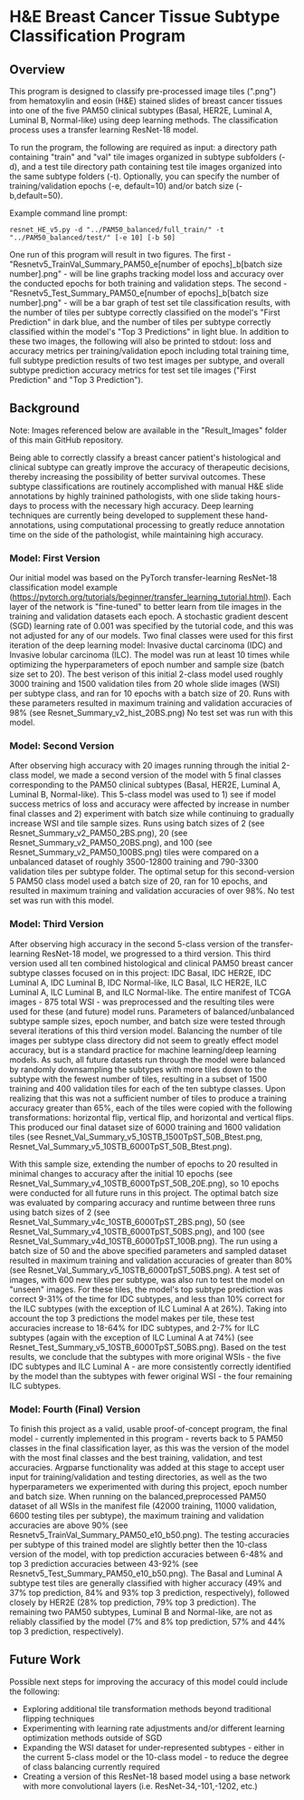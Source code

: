 # H&E Breast Cancer Tissue Subtype Classification Program

## Overview

This program is designed to classify pre-processed image tiles (".png") from hematoxylin and eosin (H&E) stained slides of breast cancer tissues into one of the five PAM50 clinical subtypes (Basal, HER2E, Luminal A, Luminal B, Normal-like) using deep learning methods. The classification process uses a transfer learning ResNet-18 model.

To run the program, the following are required as input: a directory path containing "train" and "val" tile images organized in subtype subfolders (-d), and a test tile directory path containing test tile images organized into the same subtype folders (-t). Optionally, you can specify the number of training/validation epochs (-e, default=10) and/or batch size (-b,default=50).

Example command line prompt:

```
resnet_HE_v5.py -d "../PAM50_balanced/full_train/" -t "../PAM50_balanced/test/" [-e 10] [-b 50]
```

One run of this program will result in two figures. The first - "Resnetv5_TrainVal_Summary_PAM50_e[number of epochs]_b[batch size number].png" - will be line graphs tracking model loss and accuracy over the conducted epochs for both training and validation steps. The second - "Resnetv5_Test_Summary_PAM50_e[number of epochs]_b[batch size number].png" - will be a bar graph of test set tile classification results, with the number of tiles per subtype correctly classified on the model's "First Prediction" in dark blue, and the number of tiles per subtype correctly classified within the model's "Top 3 Predictions" in light blue. In addition to these two images, the following will also be printed to stdout: loss and accuracy metrics per training/validation epoch including total training time, full subtype prediction results of two test images per subtype, and overall subtype prediction accuracy metrics for test set tile images ("First Prediction" and "Top 3 Prediction").

## Background

Note: Images referenced below are available in the "Result_Images" folder of this main GitHub repository.

Being able to correctly classify a breast cancer patient's histological and clinical subtype can greatly improve the accuracy of therapeutic decisions, thereby increasing the possibility of better survival outcomes. These subtype classifications are routinely accomplished with manual H&E slide annotations by highly trainined pathologists, with one slide taking hours-days to process with the necessary high accuracy. Deep learning techniques are currently being developed to supplement these hand-annotations, using computational processing to greatly reduce annotation time on the side of the pathologist, while maintaining high accuracy.

### Model: First Version

Our initial model was based on the PyTorch transfer-learning ResNet-18 classification model example (https://pytorch.org/tutorials/beginner/transfer_learning_tutorial.html). Each layer of the network is "fine-tuned" to better learn from tile images in the training and validation datasets each epoch. A stochastic gradient descent (SGD) learning rate of 0.001 was specified by the tutorial code, and this was not adjusted for any of our models. Two final classes were used for this first iteration of the deep learning model: Invasive ductal carcinoma (IDC) and Invasive lobular carcinoma (ILC). The model was run at least 10 times while optimizing the hyperparameters of epoch number and sample size (batch size set to 20). The best verison of this initial 2-class model used roughly 3000 training and 1500 validation tiles from 20 whole slide images (WSI) per subtype class, and ran for 10 epochs with a batch size of 20. Runs with these parameters resulted in maximum training and validation accuracies of 98% (see Resnet_Summary_v2_hist_20BS.png) No test set was run with this model.

### Model: Second Version

After observing high accuracy with 20 images running through the initial 2-class model, we made a second version of the model with 5 final classes corresponding to the PAM50 clinical subtypes (Basal, HER2E, Luminal A, Luminal B, Normal-like). This 5-class model was used to 1) see if model success metrics of loss and accuracy were affected by increase in number final classes and 2) experiment with batch size while continuing to gradually increase WSI and tile sample sizes. Runs using batch sizes of 2 (see Resnet_Summary_v2_PAM50_2BS.png), 20 (see Resnet_Summary_v2_PAM50_20BS.png), and 100 (see Resnet_Summary_v2_PAM50_100BS.png) tiles were compared on a unbalanced dataset of roughly 3500-12800 training and 790-3300 validation tiles per subtype folder. The optimal setup for this second-version 5 PAM50 class model used a batch size of 20, ran for 10 epochs, and resulted in maximum training and validation accuracies of over 98%. No test set was run with this model.

### Model: Third Version

After observing high accuracy in the second 5-class version of the transfer-learning ResNet-18 model, we progressed to a third version. This third version used all ten combined histological and clinical PAM50 breast cancer subtype classes focused on in this project: IDC Basal, IDC HER2E, IDC Luminal A, IDC Luminal B, IDC Normal-like, ILC Basal, ILC HER2E, ILC Luminal A, ILC Luminal B, and ILC Normal-like. The entire manifest of TCGA images - 875 total WSI - was preprocessed and the resulting tiles were used for these (and future) model runs. Parameters of balanced/unbalanced subtype sample sizes, epoch number, and batch size were tested through several iterations of this third version model. Balancing the number of tile images per subtype class directory did not seem to greatly effect model accuracy, but is a standard practice for machine learning/deep learning models. As such, all future datasets run through the model were balanced by randomly downsampling the subtypes with more tiles down to the subtype with the fewest number of tiles, resulting in a subset of 1500 training and 400 validation tiles for each of the ten subtype classes. Upon realizing that this was not a sufficient number of tiles to produce a training accuracy greater than 65%, each of the tiles were copied with the following transformations: horizontal flip, vertical flip, and horizontal and vertical flips. This produced our final dataset size of 6000 training and 1600 validation tiles (see Resnet_Val_Summary_v5_10STB_1500TpST_50B_Btest.png, Resnet_Val_Summary_v5_10STB_6000TpST_50B_Btest.png).

With this sample size, extending the number of epochs to 20 resulted in minimal changes to accuracy after the initial 10 epochs (see Resnet_Val_Summary_v4_10STB_6000TpST_50B_20E.png), so 10 epochs were conducted for all future runs in this project. The optimal batch size was evaluated by comparing accuracy and runtime between three runs using batch sizes of 2 (see Resnet_Val_Summary_v4c_10STB_6000TpST_2BS.png), 50 (see Resnet_Val_Summary_v4_10STB_6000TpST_50BS.png), and 100 (see Resnet_Val_Summary_v4d_10STB_6000TpST_100B.png). The run using a batch size of 50 and the above specified parameters and sampled dataset resulted in maximum training and validation accuracies of greater than 80% (see Resnet_Val_Summary_v5_10STB_6000TpST_50BS.png). A test set of images, with 600 new tiles per subtype, was also run to test the model on "unseen" images. For these tiles, the model's top subtype prediction was correct 9-31% of the time for IDC subtypes, and less than 10% correct for the ILC subtypes (with the exception of ILC Luminal A at 26%). Taking into account the top 3 predictions the model makes per tile, these test accuracies increase to 18-64% for IDC subtypes, and 2-7% for ILC subtypes (again with the exception of ILC Luminal A at 74%) (see Resnet_Test_Summary_v5_10STB_6000TpST_50BS.png). Based on the test results, we conclude that the subtypes with more original WSIs - the five IDC subtypes and ILC Luminal A - are more consistently correctly identified by the model than the subtypes with fewer original WSI - the four remaining ILC subtypes.

### Model: Fourth (Final) Version

To finish this project as a valid, usable proof-of-concept program, the final model - currently implemented in this program - reverts back to 5 PAM50 classes in the final classification layer, as this was the version of the model with the most final classes and the best training, validation, and test accuracies. Argparse functionality was added at this stage to accept user input for training/validation and testing directories, as well as the two hyperparameters we experimented with during this project, epoch number and batch size. When running on the balanced,preprocessed PAM50 dataset of all WSIs in the manifest file (42000 training, 11000 validation, 6600 testing tiles per subtype), the maximum training and validation accuracies are above 90% (see Resnetv5_TrainVal_Summary_PAM50_e10_b50.png). The testing accuracies per subtype of this trained model are slightly better then the 10-class version of the model, with top prediction accuracies between 6-48% and top 3 prediction accuracies between 43-92% (see Resnetv5_Test_Summary_PAM50_e10_b50.png). The Basal and Luminal A subtype test tiles are generally classified with higher accuracy (49% and 37% top prediction, 84% and 93% top 3 prediction, respectively), followed closely by HER2E (28% top prediction, 79% top 3 prediction). The remaining two PAM50 subtypes, Luminal B and Normal-like, are not as reliably classified by the model (7% and 8% top prediction, 57% and 44% top 3 prediction, respectively).

## Future Work

Possible next steps for improving the accuracy of this model could include the following:
* Exploring additional tile transformation methods beyond traditional flipping techniques
* Experimenting with learning rate adjustments and/or different learning optimization methods outside of SGD
* Expanding the WSI dataset for under-represented subtypes - either in the current 5-class model or the 10-class model - to reduce the degree of class balancing currently required
* Creating a version of this ResNet-18 based model using a base network with more convolutional layers (i.e. ResNet-34,-101,-1202, etc.)

